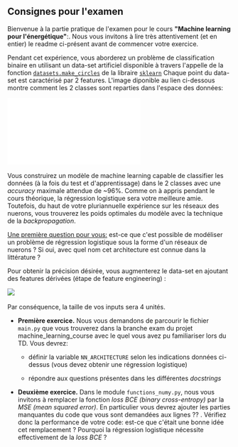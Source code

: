 ## Consignes pour l'examen

Bienvenue à la partie pratique de l'examen pour le cours <b>"Machine learning pour l'énergétique"</b>:. Nous vous invitons à lire très attentivement (et en entier) le readme ci-présent avant de commencer votre exercice.

Pendant cet expérience, vous aborderez un problème de classification binaire en utilisant un data-set artificiel disponible à travers l'appelle de la fonction [```datasets.make_circles```](https://scikit-learn.org/stable/modules/generated/sklearn.datasets.make_circles.html) de la libraire [```sklearn```](https://scikit-learn.org/stable/) Chaque point du data-set est caractérisé par 2 features. L'image diponible au lien ci-dessous montre comment les 2 classes sont reparties dans l'espace des données:

![Représentation du data-set](dataset.pdf)

Vous construirez un modèle de machine learning capable de classifier les données (à la fois du test et d'apprentissage) dans le 2 classes avec une *accuracy* maximale attendue de ~96%. Comme on à appris pendant le cours théorique, la régression logistique sera votre meilleure amie. Toutefois, du haut de votre pluriannuelle expérience sur les réseaux des nuerons, vous trouverez les poids optimales du modèle avec la technique de la *backpropagation*.

<ins>Une première question pour vous:</ins> est-ce que c'est possible de modéliser un problème de régression logistique sous la forme d'un réseaux de nuerons ? Si oui, avec quel nom cet architecture est connue  dans la littérature ?

Pour obtenir la précision désirée, vous augmenterez le data-set en ajoutant des features dérivées (étape de feature engineering) :

<img src="https://render.githubusercontent.com/render/math?math=\{x_1, x_2\} \rightarrow \{x_1, x_2, x_1^2, x_2^2\}">

Par conséquence, la taille de vos inputs sera 4 unités.

- <b>Première exercice.</b> Nous vous demandons de parcourir le fichier ```main.py``` que vous trouverez dans la branche exam du projet machine_learning_course avec le quel vous avez pu familiariser lors du TD. Vous devrez:

  - définir la variable ```NN_ARCHITECTURE``` selon les indications données ci-dessus (vous devez obtenir une régression logistique)

  - répondre aux questions présentes dans les différentes *docstrings*

- <b>Deuxième exercice.</b> Dans le module ```functions_numy.py```, nous vous invitons à remplacer la fonction *loss BCE (binary cross-entropy)* par la *MSE (mean squared error)*. En particulier vous devrez ajouter les parties manquantes du code que vous sont demandées aux lignes ?? . Vérifiez donc la performance de votre code: est-ce que c'était une bonne idée cet remplacement ? Pourquoi la régression logistique nécessite effectivement de la *loss BCE* ?
